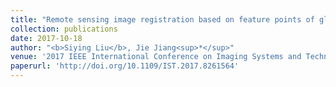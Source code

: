 ```yaml
---
title: "Remote sensing image registration based on feature points of global edge"
collection: publications
date: 2017-10-18
author: "<b>Siying Liu</b>, Jie Jiang<sup>*</sup>"
venue: '2017 IEEE International Conference on Imaging Systems and Techniques (IST)'
paperurl: 'http://doi.org/10.1109/IST.2017.8261564'
---
```

